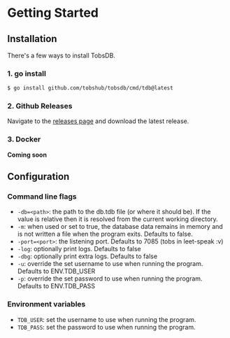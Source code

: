 # Getting Started

## Installation

There's a few ways to install TobsDB.

### 1. go install

```bash
$ go install github.com/tobshub/tobsdb/cmd/tdb@latest
```

### 2. Github Releases

Navigate to the [releases page](https://github.com/tobshub/tobsdb/releases) and download the latest release.

### 3. Docker

**Coming soon**


## Configuration

### Command line flags

- `-db=<path>`: the path to the db.tdb file (or where it should be).
If the value is relative then it is resolved from the current working directory.
- `-m`: when used or set to true, the database data remains in memory and is not written a file when the program exits. Defaults to false.
- `-port=<port>`: the listening port. Defaults to 7085 (tobs in leet-speak :v)
- `-log`: optionally print logs. Defaults to false
- `-dbg`: optionally print extra logs. Defaults to false
- `-u`: override the set username to use when running the program. Defaults to ENV.TDB_USER
- `-p`: override the set password to use when running the program. Defaults to ENV.TDB_PASS

### Environment variables

- `TDB_USER`: set the username to use when running the program.
- `TDB_PASS`: set the password to use when running the program.
